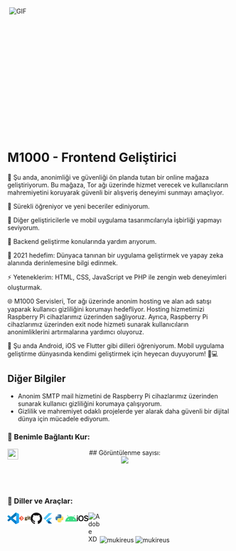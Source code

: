 <img align="right" alt="GIF" src="https://github.com/abhisheknaiidu/abhisheknaiidu/blob/master/code.gif?raw=true" width="500" height="320" />


# M1000 - Frontend Geliştirici

🔭 Şu anda, anonimliği ve güvenliği ön planda tutan bir online mağaza geliştiriyorum. Bu mağaza, Tor ağı üzerinde hizmet verecek ve kullanıcıların mahremiyetini koruyarak güvenli bir alışveriş deneyimi sunmayı amaçlıyor.

🌱 Sürekli öğreniyor ve yeni beceriler ediniyorum.

👯 Diğer geliştiricilerle ve mobil uygulama tasarımcılarıyla işbirliği yapmayı seviyorum.

🤔 Backend geliştirme konularında yardım arıyorum.

🥅 2021 hedefim: Dünyaca tanınan bir uygulama geliştirmek ve yapay zeka alanında derinlemesine bilgi edinmek.

⚡ Yeteneklerim: HTML, CSS, JavaScript ve PHP ile zengin web deneyimleri oluşturmak.

🌐 M1000 Servisleri, Tor ağı üzerinde anonim hosting ve alan adı satışı yaparak kullanıcı gizliliğini korumayı hedefliyor. Hosting hizmetimizi Raspberry Pi cihazlarımız üzerinden sağlıyoruz. Ayrıca, Raspberry Pi cihazlarımız üzerinden exit node hizmeti sunarak kullanıcıların anonimliklerini artırmalarına yardımcı oluyoruz.

🌟 Şu anda Android, iOS ve Flutter gibi dilleri öğreniyorum. Mobil uygulama geliştirme dünyasında kendimi geliştirmek için heyecan duyuyorum! 📱💻
## Diğer Bilgiler

- Anonim SMTP mail hizmetini de Raspberry Pi cihazlarımız üzerinden sunarak kullanıcı gizliliğini korumaya çalışıyorum.
- Gizlilik ve mahremiyet odaklı projelerde yer alarak daha güvenli bir dijital dünya için mücadele ediyorum.

### 📩 Benimle Bağlantı Kur:


[<img align="left" height="24" width="24" src="https://cdn.jsdelivr.net/npm/simple-icons@v4/icons/gmail.svg" />][gmail]

<div align="center">
 ## Görüntülenme sayısı: 
  <br>
  <img src="https://profile-counter.glitch.me/m1000services/count.svg?"  />
</div>
<br />


[gmail]: mailto:estiwenxd@proton.me
<br />

### 🔧 Diller ve Araçlar:

[<img align="left" alt="Visual Studio Code" width="26px" src="https://raw.githubusercontent.com/github/explore/80688e429a7d4ef2fca1e82350fe8e3517d3494d/topics/visual-studio-code/visual-studio-code.png" />][vsCode]
[<img align="left" alt="Git" width="26px" src="https://raw.githubusercontent.com/github/explore/80688e429a7d4ef2fca1e82350fe8e3517d3494d/topics/git/git.png" />][git]
[<img align="left" alt="GitHub" width="26px" src="https://raw.githubusercontent.com/github/explore/78df643247d429f6cc873026c0622819ad797942/topics/github/github.png" />][github]
[<img align="left" alt="Flutter" width="26px" src="https://raw.githubusercontent.com/github/explore/cebd63002168a05a6a642f309227eefeccd92950/topics/flutter/flutter.png" />][flutter]
[<img align="left" alt="Python" width="26px" src="https://raw.githubusercontent.com/github/explore/cebd63002168a05a6a642f309227eefeccd92950/topics/python/python.png" />][python]
[<img align="left" alt="Android" width="26px" src="https://raw.githubusercontent.com/github/explore/80688e429a7d4ef2fca1e82350fe8e3517d3494d/topics/android/android.png" />][android]
[<img align="left" alt="Ios" width="26px" src="https://raw.githubusercontent.com/github/explore/cebd63002168a05a6a642f309227eefeccd92950/topics/ios/ios.png" />][ios]
[<img align="left" alt="Adobe XD" width="26px" src="https://upload.wikimedia.org/wikipedia/commons/thumb/c/c2/Adobe_XD_CC_icon.svg/1200px-Adobe_XD_CC_icon.svg.png" />][xd]

<br />

[flutter]: https://flutter.dev/
[vsCode]: https://code.visualstudio.com/
[git]: https://git-scm.com/
[android]: https://www.android.com/
[github]: https://github.com/m1000services
[python]: https://www.python.org/
[ios]: https://www.apple.com/ios/ios-14/
[xd]: https://www.adobe.com/products/xd.html

<br />
<br />

<img height="180em" align="center" src="https://github-readme-stats.vercel.app/api?username=m1000services&show_icons=true&locale=en&theme=algolia&include_all_commits=true&count_private=true" alt="mukireus"/>
  <img height="180em" align="center" src="https://github-readme-stats.vercel.app/api/top-langs?username=m1000services&show_icons=true&locale=en&layout=compact&langs_count=8&theme=algolia" alt="mukireus"/>
